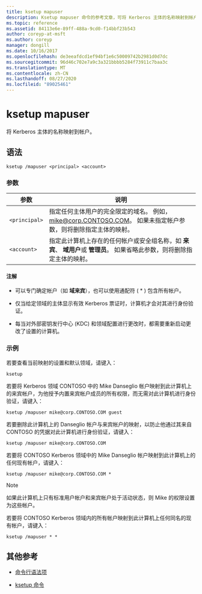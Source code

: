 ```yaml
---
title: ksetup mapuser
description: Ksetup mapuser 命令的参考文章，可将 Kerberos 主体的名称映射到帐户。
ms.topic: reference
ms.assetid: 84113e6e-89ff-488a-9cd0-f14bbf23b543
author: coreyp-at-msft
ms.author: coreyp
manager: dongill
ms.date: 10/16/2017
ms.openlocfilehash: de3eeafdcd1ef94bf1e6c50009742b2981d0d7dc
ms.sourcegitcommit: 96d46c702e7a9c3a321bbbb5284f73911c7baa3c
ms.translationtype: MT
ms.contentlocale: zh-CN
ms.lasthandoff: 08/27/2020
ms.locfileid: "89025461"
---
```

# <a name="ksetup-mapuser"></a>ksetup mapuser

将 Kerberos 主体的名称映射到帐户。

## <a name="syntax"></a>语法

```
ksetup /mapuser <principal> <account>
```

### <a name="parameters"></a>参数

| 参数 | 说明 |
| --------- | ----------- |
| `<principal>` | 指定任何主体用户的完全限定的域名。 例如，mike@corp.CONTOSO.COM。 如果未指定帐户参数，则将删除指定主体的映射。 |
| `<account>` | 指定此计算机上存在的任何帐户或安全组名称，如 **来宾**、 **域用户**或 **管理员**。 如果省略此参数，则将删除指定主体的映射。 |

#### <a name="remarks"></a>注解

- 可以专门确定帐户（如 **域来宾**），也可以使用通配符 ( * ) 包含所有帐户。

- 仅当给定领域的主体显示有效 Kerberos 票证时，计算机才会对其进行身份验证。

- 每当对外部密钥发行中心 (KDC) 和领域配置进行更改时，都需要重新启动更改了设置的计算机。

### <a name="examples"></a>示例

若要查看当前映射的设置和默认领域，请键入：

```
ksetup
```

若要将 Kerberos 领域 CONTOSO 中的 Mike Danseglio 帐户映射到此计算机上的来宾帐户，为他授予内置来宾帐户成员的所有权限，而无需对此计算机进行身份验证，请键入：

```
ksetup /mapuser mike@corp.CONTOSO.COM guest
```

若要删除此计算机上的 Danseglio 帐户与来宾帐户的映射，以防止他通过其来自 CONTOSO 的凭据对此计算机进行身份验证，请键入：

```
ksetup /mapuser mike@corp.CONTOSO.COM
```

若要将 CONTOSO Kerberos 领域中的 Mike Danseglio 帐户映射到此计算机上的任何现有帐户，请键入：

```
ksetup /mapuser mike@corp.CONTOSO.COM *
```

> [!NOTE]
> 如果此计算机上只有标准用户帐户和来宾帐户处于活动状态，则 Mike 的权限设置为这些帐户。

若要将 CONTOSO Kerberos 领域内的所有帐户映射到此计算机上任何同名的现有帐户，请键入：

```
ksetup /mapuser * *
```

## <a name="additional-references"></a>其他参考

- [命令行语法项](command-line-syntax-key.md)

- [ksetup 命令](ksetup.md)
